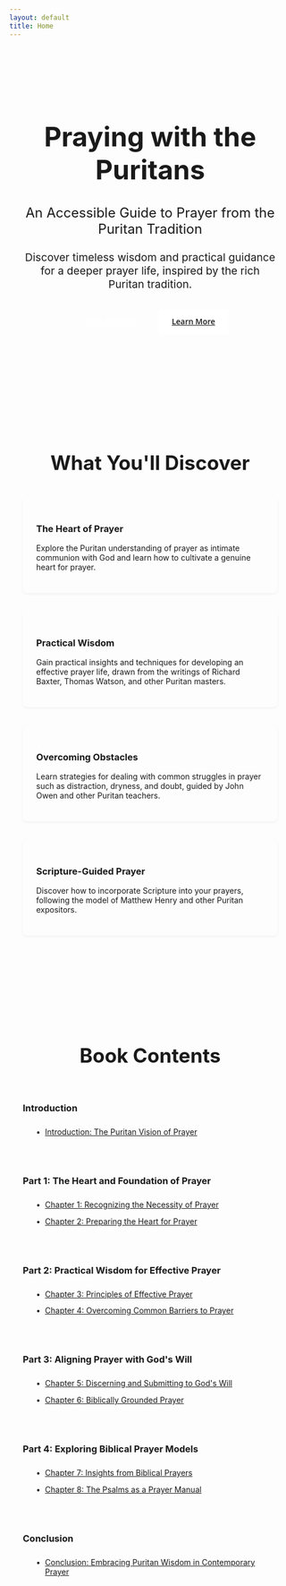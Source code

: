 ```yaml
---
layout: default
title: Home
---
```


<section class="hero">
  <div class="hero-content">
    <h1>Praying with the Puritans</h1>
    <h2>An Accessible Guide to Prayer from the Puritan Tradition</h2>
    <p>Discover timeless wisdom and practical guidance for a deeper prayer life, inspired by the rich Puritan tradition.</p>
    <div class="cta-buttons">
      <a href="{{ '/chapters/introduction' | relative_url }}" class="btn btn-primary">Start Reading</a>
      <a href="{{ '/about' | relative_url }}" class="btn btn-secondary">Learn More</a>
    </div>
  </div>
</section>

<section class="book-overview">
  <div class="section-container">
    <h2>What You'll Discover</h2>
    <div class="feature-grid">
      <div class="feature-item">
        <h3>The Heart of Prayer</h3>
        <p>Explore the Puritan understanding of prayer as intimate communion with God and learn how to cultivate a genuine heart for prayer.</p>
      </div>
      <div class="feature-item">
        <h3>Practical Wisdom</h3>
        <p>Gain practical insights and techniques for developing an effective prayer life, drawn from the writings of Richard Baxter, Thomas Watson, and other Puritan masters.</p>
      </div>
      <div class="feature-item">
        <h3>Overcoming Obstacles</h3>
        <p>Learn strategies for dealing with common struggles in prayer such as distraction, dryness, and doubt, guided by John Owen and other Puritan teachers.</p>
      </div>
      <div class="feature-item">
        <h3>Scripture-Guided Prayer</h3>
        <p>Discover how to incorporate Scripture into your prayers, following the model of Matthew Henry and other Puritan expositors.</p>
      </div>
    </div>
  </div>
</section>

<section class="chapters-preview">
  <div class="section-container">
    <h2>Book Contents</h2>
    <div class="chapters-list">
      <div class="part">
        <h3>Introduction</h3>
        <ul>
          <li><a href="{{ '/chapters/introduction' | relative_url }}">Introduction: The Puritan Vision of Prayer</a></li>
        </ul>
      </div>
      <div class="part">
        <h3>Part 1: The Heart and Foundation of Prayer</h3>
        <ul>
          <li><a href="{{ '/chapters/chapter-1' | relative_url }}">Chapter 1: Recognizing the Necessity of Prayer</a></li>
          <li><a href="{{ '/chapters/chapter-2' | relative_url }}">Chapter 2: Preparing the Heart for Prayer</a></li>
        </ul>
      </div>
      <div class="part">
        <h3>Part 2: Practical Wisdom for Effective Prayer</h3>
        <ul>
          <li><a href="{{ '/chapters/chapter-3' | relative_url }}">Chapter 3: Principles of Effective Prayer</a></li>
          <li><a href="{{ '/chapters/chapter-4' | relative_url }}">Chapter 4: Overcoming Common Barriers to Prayer</a></li>
        </ul>
      </div>
      <div class="part">
        <h3>Part 3: Aligning Prayer with God's Will</h3>
        <ul>
          <li><a href="{{ '/chapters/chapter-5' | relative_url }}">Chapter 5: Discerning and Submitting to God's Will</a></li>
          <li><a href="{{ '/chapters/chapter-6' | relative_url }}">Chapter 6: Biblically Grounded Prayer</a></li>
        </ul>
      </div>
      <div class="part">
        <h3>Part 4: Exploring Biblical Prayer Models</h3>
        <ul>
          <li><a href="{{ '/chapters/chapter-7' | relative_url }}">Chapter 7: Insights from Biblical Prayers</a></li>
          <li><a href="{{ '/chapters/chapter-8' | relative_url }}">Chapter 8: The Psalms as a Prayer Manual</a></li>
        </ul>
      </div>
      <div class="part">
        <h3>Conclusion</h3>
        <ul>
          <li><a href="{{ '/chapters/conclusion' | relative_url }}">Conclusion: Embracing Puritan Wisdom in Contemporary Prayer</a></li>
        </ul>
      </div>
    </div>
  </div>
</section>

<style>
  /* Home Page Specific Styles */
  .hero {
    padding: 4rem 0;
    text-align: center;
    background-color: var(--light-background);
    border-radius: 8px;
    margin-bottom: 3rem;
  }
  
  .hero-content {
    max-width: 800px;
    margin: 0 auto;
    padding: 0 1.5rem;
  }
  
  .hero h1 {
    font-size: 3rem;
    margin-bottom: 0.5rem;
    color: var(--primary-color);
  }
  
  .hero h2 {
    font-size: 1.5rem;
    font-weight: normal;
    color: var(--light-text);
    margin-bottom: 1.5rem;
  }
  
  .hero p {
    font-size: 1.2rem;
    margin-bottom: 2rem;
  }
  
  .cta-buttons {
    display: flex;
    justify-content: center;
    gap: 1rem;
  }
  
  .btn {
    display: inline-block;
    padding: 0.8rem 1.5rem;
    border-radius: 4px;
    font-family: 'Open Sans', Helvetica, sans-serif;
    font-weight: 600;
    text-align: center;
    transition: all 0.3s ease;
  }
  
  .btn-primary {
    background-color: var(--primary-color);
    color: white;
  }
  
  .btn-primary:hover {
    background-color: #583a7e;
    color: white;
  }
  
  .btn-secondary {
    background-color: white;
    color: var(--primary-color);
    border: 2px solid var(--primary-color);
  }
  
  .btn-secondary:hover {
    background-color: var(--light-background);
  }
  
  .section-container {
    max-width: 1000px;
    margin: 0 auto;
    padding: 3rem 1.5rem;
  }
  
  .book-overview h2, .chapters-preview h2 {
    text-align: center;
    margin-bottom: 2.5rem;
    font-size: 2.2rem;
  }
  
  .feature-grid {
    display: grid;
    grid-template-columns: repeat(auto-fit, minmax(300px, 1fr));
    gap: 2rem;
  }
  
  .feature-item {
    background-color: var(--light-background);
    border-radius: 8px;
    padding: 1.5rem;
    box-shadow: 0 2px 4px rgba(0, 0, 0, 0.05);
  }
  
  .feature-item h3 {
    margin-bottom: 1rem;
    color: var(--primary-color);
  }
  
  .chapters-preview {
    background-color: var(--light-background);
    margin-top: 3rem;
  }
  
  .chapters-list {
    display: grid;
    grid-template-columns: repeat(auto-fit, minmax(400px, 1fr));
    gap: 2rem;
  }
  
  .part h3 {
    border-bottom: 2px solid var(--primary-color);
    padding-bottom: 0.5rem;
    margin-bottom: 1rem;
  }
  
  .part ul {
    list-style: none;
  }
  
  .part li {
    margin-bottom: 0.8rem;
    padding-left: 1rem;
    position: relative;
  }
  
  .part li:before {
    content: "•";
    position: absolute;
    left: 0;
    color: var(--primary-color);
  }
  
  @media (max-width: 768px) {
    .hero h1 {
      font-size: 2.5rem;
    }
    
    .hero h2 {
      font-size: 1.3rem;
    }
    
    .cta-buttons {
      flex-direction: column;
      gap: 0.8rem;
    }
    
    .chapters-list {
      grid-template-columns: 1fr;
    }
  }
</style> 